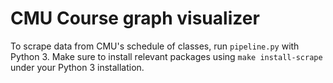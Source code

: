 # CMU Course graph visualizer

To scrape data from CMU's schedule of classes, run `pipeline.py` with Python 3. Make sure to install relevant packages using `make install-scrape` under your Python 3 installation.
